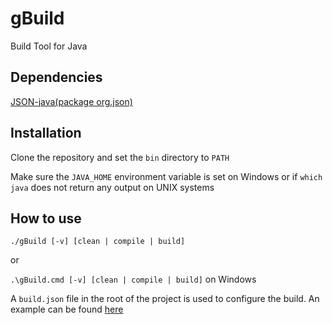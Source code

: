 # gBuild
Build Tool for Java

## Dependencies
[JSON-java(package org.json)](https://github.com/stleary/JSON-java)
  
## Installation
 Clone the repository and set the ```bin``` directory to ```PATH```

 Make sure the ```JAVA_HOME``` environment variable is set on Windows or if ```which java``` does not return any output on UNIX systems

## How to use
  ```./gBuild [-v] [clean | compile | build]```

  or 

  ```.\gBuild.cmd [-v] [clean | compile | build]``` on Windows
  
  A ```build.json``` file in the root of the project is used to configure the build. An example can be found [here](https://github.com/Vincentvibe3/gBuild/blob/main/build.json)
